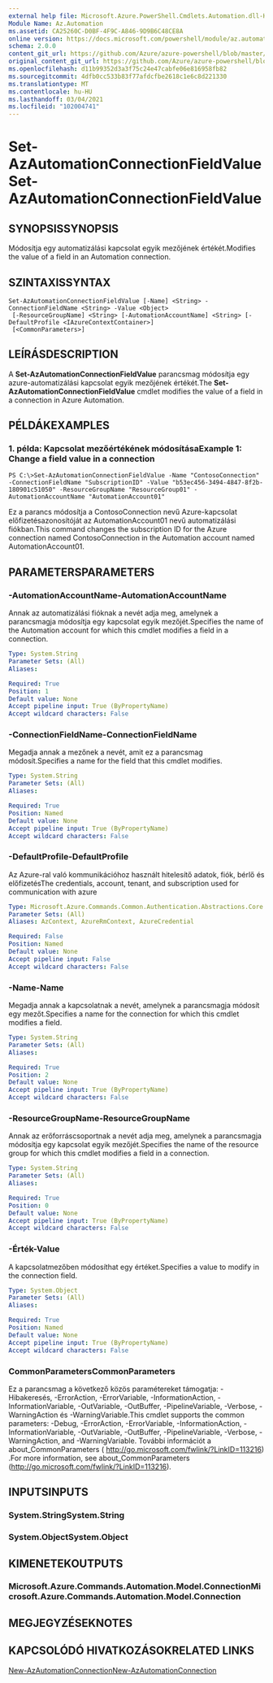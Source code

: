 ```yaml
---
external help file: Microsoft.Azure.PowerShell.Cmdlets.Automation.dll-Help.xml
Module Name: Az.Automation
ms.assetid: CA25260C-D0BF-4F9C-A846-9D9B6C48CE8A
online version: https://docs.microsoft.com/powershell/module/az.automation/set-azautomationconnectionfieldvalue
schema: 2.0.0
content_git_url: https://github.com/Azure/azure-powershell/blob/master/src/Automation/Automation/help/Set-AzAutomationConnectionFieldValue.md
original_content_git_url: https://github.com/Azure/azure-powershell/blob/master/src/Automation/Automation/help/Set-AzAutomationConnectionFieldValue.md
ms.openlocfilehash: d11b99352d3a3f75c24e47cabfe06e816958fb82
ms.sourcegitcommit: 4dfb0cc533b83f77afdcfbe2618c1e6c8d221330
ms.translationtype: MT
ms.contentlocale: hu-HU
ms.lasthandoff: 03/04/2021
ms.locfileid: "102004741"
---
```

# <span data-ttu-id="c5a1f-101">Set-AzAutomationConnectionFieldValue</span><span class="sxs-lookup"><span data-stu-id="c5a1f-101">Set-AzAutomationConnectionFieldValue</span></span>

## <span data-ttu-id="c5a1f-102">SYNOPSIS</span><span class="sxs-lookup"><span data-stu-id="c5a1f-102">SYNOPSIS</span></span>
<span data-ttu-id="c5a1f-103">Módosítja egy automatizálási kapcsolat egyik mezőjének értékét.</span><span class="sxs-lookup"><span data-stu-id="c5a1f-103">Modifies the value of a field in an Automation connection.</span></span>

## <span data-ttu-id="c5a1f-104">SZINTAXIS</span><span class="sxs-lookup"><span data-stu-id="c5a1f-104">SYNTAX</span></span>

```
Set-AzAutomationConnectionFieldValue [-Name] <String> -ConnectionFieldName <String> -Value <Object>
 [-ResourceGroupName] <String> [-AutomationAccountName] <String> [-DefaultProfile <IAzureContextContainer>]
 [<CommonParameters>]
```

## <span data-ttu-id="c5a1f-105">LEÍRÁS</span><span class="sxs-lookup"><span data-stu-id="c5a1f-105">DESCRIPTION</span></span>
<span data-ttu-id="c5a1f-106">A **Set-AzAutomationConnectionFieldValue** parancsmag módosítja egy azure-automatizálási kapcsolat egyik mezőjének értékét.</span><span class="sxs-lookup"><span data-stu-id="c5a1f-106">The **Set-AzAutomationConnectionFieldValue** cmdlet modifies the value of a field in a connection in Azure Automation.</span></span>

## <span data-ttu-id="c5a1f-107">PÉLDÁK</span><span class="sxs-lookup"><span data-stu-id="c5a1f-107">EXAMPLES</span></span>

### <span data-ttu-id="c5a1f-108">1. példa: Kapcsolat mezőértékének módosítása</span><span class="sxs-lookup"><span data-stu-id="c5a1f-108">Example 1: Change a field value in a connection</span></span>
```
PS C:\>Set-AzAutomationConnectionFieldValue -Name "ContosoConnection" -ConnectionFieldName "SubscriptionID" -Value "b53ec456-3494-4847-8f2b-180901c51050" -ResourceGroupName "ResourceGroup01" -AutomationAccountName "AutomationAccount01"
```

<span data-ttu-id="c5a1f-109">Ez a parancs módosítja a ContosoConnection nevű Azure-kapcsolat előfizetésazonosítóját az AutomationAccount01 nevű automatizálási fiókban.</span><span class="sxs-lookup"><span data-stu-id="c5a1f-109">This command changes the subscription ID for the Azure connection named ContosoConnection in the Automation account named AutomationAccount01.</span></span>

## <span data-ttu-id="c5a1f-110">PARAMETERS</span><span class="sxs-lookup"><span data-stu-id="c5a1f-110">PARAMETERS</span></span>

### <span data-ttu-id="c5a1f-111">-AutomationAccountName</span><span class="sxs-lookup"><span data-stu-id="c5a1f-111">-AutomationAccountName</span></span>
<span data-ttu-id="c5a1f-112">Annak az automatizálási fióknak a nevét adja meg, amelynek a parancsmagja módosítja egy kapcsolat egyik mezőjét.</span><span class="sxs-lookup"><span data-stu-id="c5a1f-112">Specifies the name of the Automation account for which this cmdlet modifies a field in a connection.</span></span>

```yaml
Type: System.String
Parameter Sets: (All)
Aliases:

Required: True
Position: 1
Default value: None
Accept pipeline input: True (ByPropertyName)
Accept wildcard characters: False
```

### <span data-ttu-id="c5a1f-113">-ConnectionFieldName</span><span class="sxs-lookup"><span data-stu-id="c5a1f-113">-ConnectionFieldName</span></span>
<span data-ttu-id="c5a1f-114">Megadja annak a mezőnek a nevét, amit ez a parancsmag módosít.</span><span class="sxs-lookup"><span data-stu-id="c5a1f-114">Specifies a name for the field that this cmdlet modifies.</span></span>

```yaml
Type: System.String
Parameter Sets: (All)
Aliases:

Required: True
Position: Named
Default value: None
Accept pipeline input: True (ByPropertyName)
Accept wildcard characters: False
```

### <span data-ttu-id="c5a1f-115">-DefaultProfile</span><span class="sxs-lookup"><span data-stu-id="c5a1f-115">-DefaultProfile</span></span>
<span data-ttu-id="c5a1f-116">Az Azure-ral való kommunikációhoz használt hitelesítő adatok, fiók, bérlő és előfizetés</span><span class="sxs-lookup"><span data-stu-id="c5a1f-116">The credentials, account, tenant, and subscription used for communication with azure</span></span>

```yaml
Type: Microsoft.Azure.Commands.Common.Authentication.Abstractions.Core.IAzureContextContainer
Parameter Sets: (All)
Aliases: AzContext, AzureRmContext, AzureCredential

Required: False
Position: Named
Default value: None
Accept pipeline input: False
Accept wildcard characters: False
```

### <span data-ttu-id="c5a1f-117">-Name</span><span class="sxs-lookup"><span data-stu-id="c5a1f-117">-Name</span></span>
<span data-ttu-id="c5a1f-118">Megadja annak a kapcsolatnak a nevét, amelynek a parancsmagja módosít egy mezőt.</span><span class="sxs-lookup"><span data-stu-id="c5a1f-118">Specifies a name for the connection for which this cmdlet modifies a field.</span></span>

```yaml
Type: System.String
Parameter Sets: (All)
Aliases:

Required: True
Position: 2
Default value: None
Accept pipeline input: True (ByPropertyName)
Accept wildcard characters: False
```

### <span data-ttu-id="c5a1f-119">-ResourceGroupName</span><span class="sxs-lookup"><span data-stu-id="c5a1f-119">-ResourceGroupName</span></span>
<span data-ttu-id="c5a1f-120">Annak az erőforráscsoportnak a nevét adja meg, amelynek a parancsmagja módosítja egy kapcsolat egyik mezőjét.</span><span class="sxs-lookup"><span data-stu-id="c5a1f-120">Specifies the name of the resource group for which this cmdlet modifies a field in a connection.</span></span>

```yaml
Type: System.String
Parameter Sets: (All)
Aliases:

Required: True
Position: 0
Default value: None
Accept pipeline input: True (ByPropertyName)
Accept wildcard characters: False
```

### <span data-ttu-id="c5a1f-121">-Érték</span><span class="sxs-lookup"><span data-stu-id="c5a1f-121">-Value</span></span>
<span data-ttu-id="c5a1f-122">A kapcsolatmezőben módosíthat egy értéket.</span><span class="sxs-lookup"><span data-stu-id="c5a1f-122">Specifies a value to modify in the connection field.</span></span>

```yaml
Type: System.Object
Parameter Sets: (All)
Aliases:

Required: True
Position: Named
Default value: None
Accept pipeline input: True (ByPropertyName)
Accept wildcard characters: False
```

### <span data-ttu-id="c5a1f-123">CommonParameters</span><span class="sxs-lookup"><span data-stu-id="c5a1f-123">CommonParameters</span></span>
<span data-ttu-id="c5a1f-124">Ez a parancsmag a következő közös paramétereket támogatja: -Hibakeresés, -ErrorAction, -ErrorVariable, -InformationAction, -InformationVariable, -OutVariable, -OutBuffer, -PipelineVariable, -Verbose, -WarningAction és -WarningVariable.</span><span class="sxs-lookup"><span data-stu-id="c5a1f-124">This cmdlet supports the common parameters: -Debug, -ErrorAction, -ErrorVariable, -InformationAction, -InformationVariable, -OutVariable, -OutBuffer, -PipelineVariable, -Verbose, -WarningAction, and -WarningVariable.</span></span> <span data-ttu-id="c5a1f-125">További információt a about_CommonParameters ( http://go.microsoft.com/fwlink/?LinkID=113216) .</span><span class="sxs-lookup"><span data-stu-id="c5a1f-125">For more information, see about_CommonParameters (http://go.microsoft.com/fwlink/?LinkID=113216).</span></span>

## <span data-ttu-id="c5a1f-126">INPUTS</span><span class="sxs-lookup"><span data-stu-id="c5a1f-126">INPUTS</span></span>

### <span data-ttu-id="c5a1f-127">System.String</span><span class="sxs-lookup"><span data-stu-id="c5a1f-127">System.String</span></span>

### <span data-ttu-id="c5a1f-128">System.Object</span><span class="sxs-lookup"><span data-stu-id="c5a1f-128">System.Object</span></span>

## <span data-ttu-id="c5a1f-129">KIMENETEK</span><span class="sxs-lookup"><span data-stu-id="c5a1f-129">OUTPUTS</span></span>

### <span data-ttu-id="c5a1f-130">Microsoft.Azure.Commands.Automation.Model.Connection</span><span class="sxs-lookup"><span data-stu-id="c5a1f-130">Microsoft.Azure.Commands.Automation.Model.Connection</span></span>

## <span data-ttu-id="c5a1f-131">MEGJEGYZÉSEK</span><span class="sxs-lookup"><span data-stu-id="c5a1f-131">NOTES</span></span>

## <span data-ttu-id="c5a1f-132">KAPCSOLÓDÓ HIVATKOZÁSOK</span><span class="sxs-lookup"><span data-stu-id="c5a1f-132">RELATED LINKS</span></span>

[<span data-ttu-id="c5a1f-133">New-AzAutomationConnection</span><span class="sxs-lookup"><span data-stu-id="c5a1f-133">New-AzAutomationConnection</span></span>](./New-AzAutomationConnection.md)


